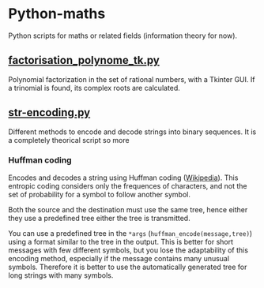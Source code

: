 # Python-maths

Python scripts for maths or related fields (information theory for now).

## [factorisation_polynome_tk.py](https://github.com/Flying-Tree/Python-maths/blob/main/factorisation_polynomes_tk.py)

Polynomial factorization in the set of rational numbers, with a Tkinter GUI. If a trinomial is found, its complex roots are calculated.

## [str-encoding.py](https://github.com/Flying-Tree/Python-maths/blob/main/str-encoding.py)

Different methods to encode and decode strings into binary sequences. It is a completely theorical script so more 

### Huffman coding

Encodes and decodes a string using Huffman coding ([Wikipedia](https://en.wikipedia.org/wiki/Huffman_coding)). This entropic coding considers only the frequences of characters, and not the set of probability for a symbol to follow another symbol.

Both the source and the destination must use the same tree, hence either they use a predefined tree either the tree is transmitted.

You can use a predefined tree in the ```*args``` (```huffman_encode(message,tree)```) using a format similar to the tree in the output. This is better for short messages with few different symbols, but you lose the adaptability of this encoding method, especially if the message contains many unusual symbols. Therefore it is better to use the automatically generated tree for long strings with many symbols.
